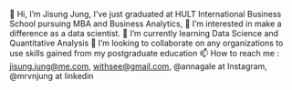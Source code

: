 👋 Hi, I’m Jisung Jung, I've just graduated at HULT International Business School pursuing MBA and Business Analytics, 
👀 I’m interested in make a difference as a data scientist.
🌱 I’m currently learning Data Science and Quantitative Analysis
💞️ I’m looking to collaborate on any organizations to use skills gained from my postgraduate education
📫 How to reach me : jisung.jung@me.com, withsee@gmail.com, @annagale at Instagram, @mrvnjung at linkedin
